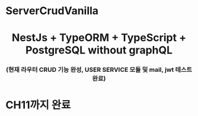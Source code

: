 # ServerCrudVanilla
<h1 align="center">NestJs + TypeORM + TypeScript + PostgreSQL without graphQL</h1>
<h3 align="center">(현재 라우터 CRUD 기능 완성, USER SERVICE 모듈 및 mail, jwt 테스트 완료)</h3>

# CH11까지 완료